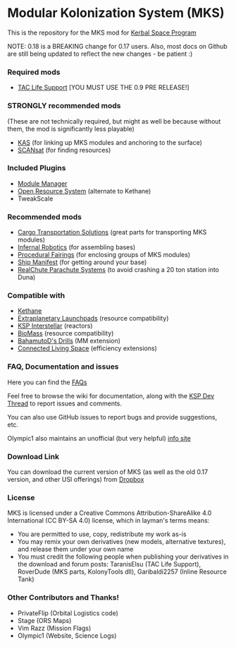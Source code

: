 Modular Kolonization System (MKS) 
===

This is the repository for the MKS mod for [Kerbal Space Program](http://kerbalspaceprogram.com)

NOTE:  0.18 is a BREAKING change for 0.17 users.  Also, most docs on Github are still being updated to reflect the new changes - be patient :)

### Required mods

* [TAC Life Support](http://forum.kerbalspaceprogram.com/threads/40667) [YOU MUST USE THE 0.9 PRE RELEASE!]

### STRONGLY recommended mods
(These are not technically required, but might as well be because without them, the mod is significantly less playable)
* [KAS](http://forum.kerbalspaceprogram.com/threads/53134) (for linking up MKS modules and anchoring to the surface)
* [SCANsat](http://forum.kerbalspaceprogram.com/threads/55832) (for finding resources)

### Included Plugins
* [Module Manager](http://forum.kerbalspaceprogram.com/threads/55219)
* [Open Resource System](http://forum.kerbalspaceprogram.com/threads/64595) (alternate to Kethane)
* TweakScale

### Recommended mods

* [Cargo Transportation Solutions](http://forum.kerbalspaceprogram.com/threads/77505) (great parts for transporting MKS modules)
* [Infernal Robotics](http://forum.kerbalspaceprogram.com/threads/37707) (for assembling bases)
* [Procedural Fairings](http://forum.kerbalspaceprogram.com/threads/39512) (for enclosing groups of MKS modules)
* [Ship Manifest](http://forum.kerbalspaceprogram.com/threads/62270) (for getting around your base)
* [RealChute Parachute Systems](http://forum.kerbalspaceprogram.com/threads/57988) (to avoid crashing a 20 ton station into Duna)

### Compatible with

* [Kethane](http://forum.kerbalspaceprogram.com/threads/23979)
* [Extraplanetary Launchpads](http://forum.kerbalspaceprogram.com/threads/59545) (resource compatibility)
* [KSP Interstellar](http://forum.kerbalspaceprogram.com/threads/43839) (reactors)
* [BioMass](http://forum.kerbalspaceprogram.com/threads/53009) (resource compatibility)
* [BahamutoD's Drills](http://forum.kerbalspaceprogram.com/threads/70325) (MM extension)
* [Connected Living Space](http://forum.kerbalspaceprogram.com/threads/70161) (efficiency extensions)

### FAQ, Documentation and issues

Here you can find the [FAQs](https://github.com/BobPalmer/MKS/wiki/FAQ)

Feel free to browse the wiki for documentation, along with the [KSP Dev Thread](http://forum.kerbalspaceprogram.com/threads/72706) to report issues and comments.

You can also use GitHub issues to report bugs and provide suggestions, etc.

Olympic1 also maintains an unofficial (but very helpful) [info site](https://sites.google.com/site/modularkolonizationsystem)

### Download Link

You can download the current version of MKS (as well as the old 0.17 version, and other USI offerings) from  [Dropbox](https://www.dropbox.com/sh/1fsuzvl35s2gppt/AAD8kNgBm6rO9m4paXmwuqA0a)

### License

MKS is licensed under a Creative Commons Attribution-ShareAlike 4.0 International (CC BY-SA 4.0) license, which in layman's terms means:
* You are permitted to use, copy, redistribute my work as-is
* You may remix your own derivatives (new models, alternative textures), and release them under your own name
* You must credit the following people when publishing your derivatives in the download and forum posts: TaranisElsu (TAC Life Support), RoverDude (MKS parts, KolonyTools dll), Garibaldi2257 (Inline Resource Tank)

### Other Contributors and Thanks!
* PrivateFlip (Orbital Logistics code)
* Stage (ORS Maps)
* Vim Razz (Mission Flags)
* Olympic1 (Website, Science Logs)
